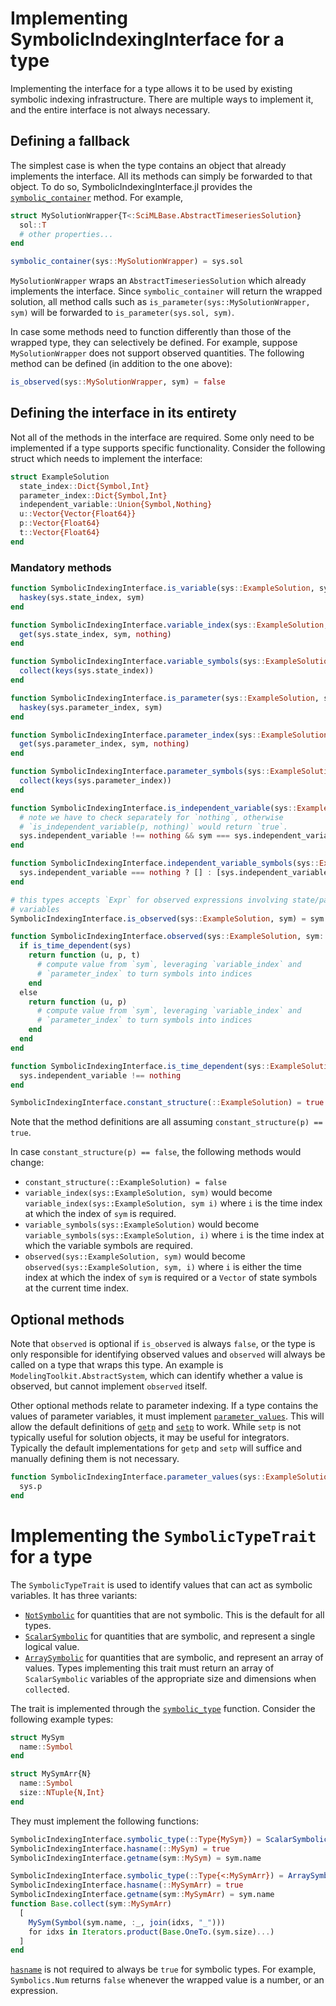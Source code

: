 # Implementing SymbolicIndexingInterface for a type

Implementing the interface for a type allows it to be used by existing symbolic indexing
infrastructure. There are multiple ways to implement it, and the entire interface is
not always necessary.

## Defining a fallback

The simplest case is when the type contains an object that already implements the interface.
All its methods can simply be forwarded to that object. To do so, SymbolicIndexingInterface.jl
provides the [`symbolic_container`](@ref) method. For example,

```julia
struct MySolutionWrapper{T<:SciMLBase.AbstractTimeseriesSolution}
  sol::T
  # other properties...
end

symbolic_container(sys::MySolutionWrapper) = sys.sol
```

`MySolutionWrapper` wraps an `AbstractTimeseriesSolution` which already implements the interface.
Since `symbolic_container` will return the wrapped solution, all method calls such as
`is_parameter(sys::MySolutionWrapper, sym)` will be forwarded to `is_parameter(sys.sol, sym)`.

In case some methods need to function differently than those of the wrapped type, they can selectively
be defined. For example, suppose `MySolutionWrapper` does not support observed quantities. The following
method can be defined (in addition to the one above):

```julia
is_observed(sys::MySolutionWrapper, sym) = false
```

## Defining the interface in its entirety

Not all of the methods in the interface are required. Some only need to be implemented if a type
supports specific functionality. Consider the following struct which needs to implement the interface:

```julia
struct ExampleSolution
  state_index::Dict{Symbol,Int}
  parameter_index::Dict{Symbol,Int}
  independent_variable::Union{Symbol,Nothing}
  u::Vector{Vector{Float64}}
  p::Vector{Float64}
  t::Vector{Float64}
end
```



### Mandatory methods

```julia
function SymbolicIndexingInterface.is_variable(sys::ExampleSolution, sym)
  haskey(sys.state_index, sym)
end

function SymbolicIndexingInterface.variable_index(sys::ExampleSolution, sym)
  get(sys.state_index, sym, nothing)
end

function SymbolicIndexingInterface.variable_symbols(sys::ExampleSolution)
  collect(keys(sys.state_index))
end

function SymbolicIndexingInterface.is_parameter(sys::ExampleSolution, sym)
  haskey(sys.parameter_index, sym)
end

function SymbolicIndexingInterface.parameter_index(sys::ExampleSolution, sym)
  get(sys.parameter_index, sym, nothing)
end

function SymbolicIndexingInterface.parameter_symbols(sys::ExampleSolution)
  collect(keys(sys.parameter_index))
end

function SymbolicIndexingInterface.is_independent_variable(sys::ExampleSolution, sym)
  # note we have to check separately for `nothing`, otherwise
  # `is_independent_variable(p, nothing)` would return `true`.
  sys.independent_variable !== nothing && sym === sys.independent_variable
end

function SymbolicIndexingInterface.independent_variable_symbols(sys::ExampleSolution)
  sys.independent_variable === nothing ? [] : [sys.independent_variable]
end

# this types accepts `Expr` for observed expressions involving state/parameter
# variables
SymbolicIndexingInterface.is_observed(sys::ExampleSolution, sym) = sym isa Expr

function SymbolicIndexingInterface.observed(sys::ExampleSolution, sym::Expr)
  if is_time_dependent(sys)
    return function (u, p, t)
      # compute value from `sym`, leveraging `variable_index` and
      # `parameter_index` to turn symbols into indices
    end
  else
    return function (u, p)
      # compute value from `sym`, leveraging `variable_index` and
      # `parameter_index` to turn symbols into indices
    end
  end
end

function SymbolicIndexingInterface.is_time_dependent(sys::ExampleSolution)
  sys.independent_variable !== nothing
end

SymbolicIndexingInterface.constant_structure(::ExampleSolution) = true
```

Note that the method definitions are all assuming `constant_structure(p) == true`.

In case `constant_structure(p) == false`, the following methods would change:
- `constant_structure(::ExampleSolution) = false`
- `variable_index(sys::ExampleSolution, sym)` would become
  `variable_index(sys::ExampleSolution, sym i)` where `i` is the time index at which
  the index of `sym` is required.
- `variable_symbols(sys::ExampleSolution)` would become
  `variable_symbols(sys::ExampleSolution, i)` where `i` is the time index at which
  the variable symbols are required.
- `observed(sys::ExampleSolution, sym)` would become
  `observed(sys::ExampleSolution, sym, i)` where `i` is either the time index at which
  the index of `sym` is required or a `Vector` of state symbols at the current time index.

## Optional methods

Note that `observed` is optional if `is_observed` is always `false`, or the type is
only responsible for identifying observed values and `observed` will always be called
on a type that wraps this type. An example is `ModelingToolkit.AbstractSystem`, which
can identify whether a value is observed, but cannot implement `observed` itself.

Other optional methods relate to parameter indexing. If a type contains the values of
parameter variables, it must implement [`parameter_values`](@ref). This will allow the
default definitions of [`getp`](@ref) and [`setp`](@ref) to work. While `setp` is
not typically useful for solution objects, it may be useful for integrators. Typically
the default implementations for `getp` and `setp` will suffice and manually defining
them is not necessary.

```julia
function SymbolicIndexingInterface.parameter_values(sys::ExampleSolution)
  sys.p
end
```

# Implementing the `SymbolicTypeTrait` for a type

The `SymbolicTypeTrait` is used to identify values that can act as symbolic variables. It
has three variants:
- [`NotSymbolic`](@ref) for quantities that are not symbolic. This is the default for all
  types.
- [`ScalarSymbolic`](@ref) for quantities that are symbolic, and represent a single
  logical value.
- [`ArraySymbolic`](@ref) for quantities that are symbolic, and represent an array of
  values. Types implementing this trait must return an array of `ScalarSymbolic` variables
  of the appropriate size and dimensions when `collect`ed.

The trait is implemented through the [`symbolic_type`](@ref) function. Consider the following
example types:

```julia
struct MySym
  name::Symbol
end

struct MySymArr{N}
  name::Symbol
  size::NTuple{N,Int}
end
```

They must implement the following functions:

```julia
SymbolicIndexingInterface.symbolic_type(::Type{MySym}) = ScalarSymbolic()
SymbolicIndexingInterface.hasname(::MySym) = true
SymbolicIndexingInterface.getname(sym::MySym) = sym.name

SymbolicIndexingInterface.symbolic_type(::Type{<:MySymArr}) = ArraySymbolic()
SymbolicIndexingInterface.hasname(::MySymArr) = true
SymbolicIndexingInterface.getname(sym::MySymArr) = sym.name
function Base.collect(sym::MySymArr)
  [
    MySym(Symbol(sym.name, :_, join(idxs, "_")))
    for idxs in Iterators.product(Base.OneTo.(sym.size)...)
  ]
end
```

[`hasname`](@ref) is not required to always be `true` for symbolic types. For example,
`Symbolics.Num` returns `false` whenever the wrapped value is a number, or an expression.

